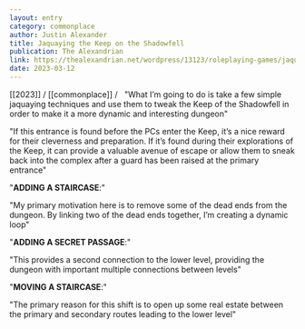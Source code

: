 ```yaml
---
layout: entry
category: commonplace
author: Justin Alexander
title: Jaquaying the Keep on the Shadowfell
publication: The Alexandrian
link: https://thealexandrian.net/wordpress/13123/roleplaying-games/jaquaying-the-dungeon-part-4-jaquaying-the-keep-on-the-shadowfell
date: 2023-03-12
---
```


[[2023]] / [[commonplace]] / 
 
"What I’m going to do is take a few simple jaquaying techniques and use them to tweak the Keep of the Shadowfell in order to make it a more dynamic and interesting dungeon"

"If this entrance is found before the PCs enter the Keep, it’s a nice reward for their cleverness and preparation. If it’s found during their explorations of the Keep, it can provide a valuable avenue of escape or allow them to sneak back into the complex after a guard has been raised at the primary entrance"

"**ADDING A STAIRCASE**:"

"My primary motivation here is to remove some of the dead ends from the dungeon. By linking two of the dead ends together, I’m creating a dynamic loop"

"**ADDING A SECRET PASSAGE**:"

"This provides a second connection to the lower level, providing the dungeon with important multiple connections between levels"

"**MOVING A STAIRCASE**:"

"The primary reason for this shift is to open up some real estate between the primary and secondary routes leading to the lower level"
